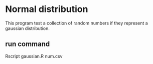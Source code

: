 # Normal distribution
This program test a collection of random numbers if they represent a gaussian distribution.

## run command
Rscript gaussian.R num.csv
